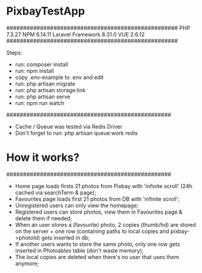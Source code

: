 # PixbayTestApp

###################################################
PHP 7.3.27
NPM 6.14.11
Laravel Framework 8.31.0
VUE 2.6.12
###################################################

Steps:
- run: composer install
- run: npm install
- copy .env-example to .env and edit
- run: php artisan migrate
- run: php artisan storage:link
- run: php artisan serve
- run: npm run watch

#################################################
- Cache / Queue was tested via Redis Driver 
- Don't forget to run: php artisan queue:work redis

# How it works?

#################################################
- Home page loads firsts 21 photos from Pixbay with 'infinite scroll' (24h cached via searchTerm & page);
- Favourites page loads first 21 photos from DB with 'infinite scroll';
- Unregistered users can only view the homepage;
- Registered users can store photos, view them in Favourites page & delete them if needed;
- When an user stores a (favourite) photo, 2 copies (thumb/hd) are stored on the server + one row (containing paths to local copies and pixbay->photoId) gets inserted in db;
- If another users wants to store the same photo, only one row gets inserted in Photoables table (don't waste memory);
- The local copies are deleted when there's no user that uses them anymore;

